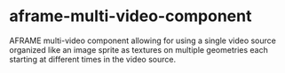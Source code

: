 # aframe-multi-video-component
AFRAME multi-video component allowing for using a single video source organized like an image sprite as textures on multiple geometries each starting at different times in the video source.
